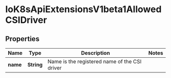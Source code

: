 
# IoK8sApiExtensionsV1beta1AllowedCSIDriver

## Properties
Name | Type | Description | Notes
------------ | ------------- | ------------- | -------------
**name** | **String** | Name is the registered name of the CSI driver | 



